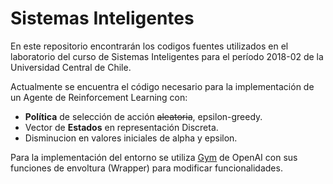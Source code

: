 # Sistemas Inteligentes

En este repositorio encontrarán los codigos fuentes utilizados en el laboratorio del curso de Sistemas Inteligentes para el período 2018-02 de la Universidad Central de Chile.

Actualmente se encuentra el código necesario para la implementación de un Agente de Reinforcement Learning con:

* **Política** de selección de acción ~~aleatoria~~, epsilon-greedy.
* Vector de **Estados** en representación Discreta.
* Disminucion en valores iniciales de alpha y epsilon.

Para la implementación del entorno se utiliza [Gym](https://github.com/openai/gym/) de OpenAI con sus funciones de envoltura (Wrapper) para modificar funcionalidades.
